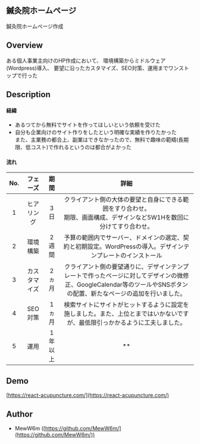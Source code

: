 ## 鍼灸院ホームページ

鍼灸院ホームページ作成

## Overview
ある個人事業主向けのHP作成において、
環境構築からミドルウェア(Wordpress)導入、
要望に沿ったカスタマイズ、SEO対策、運用までワンストップで行った

## Description
#### 経緯
+ あるつてから無料でサイトを作ってほしいという依頼を受けた
+ 自分も企業向けのサイト作りをしたという明確な実績を作りたかった<br>また、主業務の都合上、副業はできなかったので、無料で趣味の範疇(長期限、低コスト)で作れるというのは都合がよかった

#### 流れ

|No.|フェーズ|期間|詳細|
|:-:|:-:|:-:|:-:|
|1|ヒアリング|3日|クライアント側の大体の要望と自身にできる範囲をすり合わせ。<br>期限、画面構成、デザインなど5W1Hを数回に分けてすり合わせ。|
|2|環境構築|2週間|予算の範囲内でサーバー、ドメインの選定、契約と初期設定。WordPressの導入。デザインテンプレートのインストール|
|3|カスタマイズ|2ヵ月|クライアント側の要望通りに、デザインテンプレートで作ったページに対してデザインの微修正、GoogleCalendar等のツールやSNSボタンの配置、新たなページの追加を行いました。|
|4|SEO対策|1ヵ月|検索サイトにサイトがヒットするように設定を施しました。また、上位とまではいかないですが、最低限引っかかるように工夫しました。|
|5|運用|1年以上|**|

## Demo
[https://react-acupuncture.com/](https://react-acupuncture.com/)

## Author
+ MewW6m ([https://github.com/MewW6m/](https://github.com/MewW6m/))
